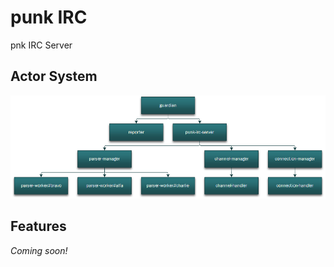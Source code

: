# punk IRC
pnk IRC Server

## Actor System
![alt text](https://github.com/Schrotty/punk-irc/blob/master/actor-system.png)

## Features
_Coming soon!_

